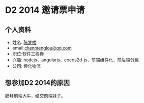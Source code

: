 # D2 2014 邀请票申请

## 个人资料
- 姓名: [陈梦楼]()
- email:[chenmenglou@qq.com]()
- 职位:软件工程狮
- 兴趣: nodejs、angularjs、cocos2d-js、前端组件化，前后端分离
- 公司: 传化物流

## 想参加D2 2014的原因

膜拜前端大牛，结交前端妹子。

